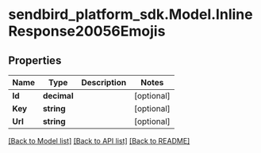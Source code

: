 
# sendbird_platform_sdk.Model.InlineResponse20056Emojis

## Properties

Name | Type | Description | Notes
------------ | ------------- | ------------- | -------------
**Id** | **decimal** |  | [optional] 
**Key** | **string** |  | [optional] 
**Url** | **string** |  | [optional] 

[[Back to Model list]](../README.md#documentation-for-models)
[[Back to API list]](../README.md#documentation-for-api-endpoints)
[[Back to README]](../README.md)

